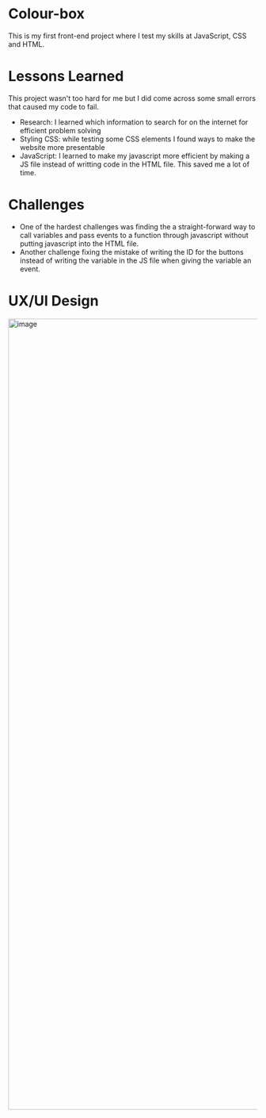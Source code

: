 # Colour-box
This is my first front-end project where I test my skills at JavaScript, CSS and HTML.

# Lessons Learned
This project wasn't too hard for me but I did come across some small errors that caused my code to fail.
- Research: I learned which information to search for on the internet for efficient problem solving
- Styling CSS: while testing some CSS elements I found ways to make the website more presentable
- JavaScript: I learned to make my javascript more efficient by making a JS file instead of writting code in the HTML file. This saved me a lot of time.

# Challenges
- One of the hardest challenges was finding the a straight-forward way to call variables and pass events to a function through javascript without putting javascript into the HTML file.
- Another challenge fixing the mistake of writing the ID for the buttons instead of writing the variable in the JS file when giving the variable an event.

# UX/UI Design

<img width="1595" alt="image" src="https://user-images.githubusercontent.com/99900195/158156934-49cc48c6-816f-4c24-a5b5-c01e281a254f.png">


